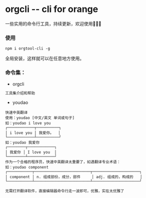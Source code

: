 # orgcli -- cli for orange
一些实用的命令行工具，持续更新，欢迎使用👏👏👏

### 使用
```
npm i orgtool-cli -g 
```
全局安装，这样就可以在任意地方使用。

### 命令集：
* orgcli
```js
工具集介绍和帮助
```
* youdao
```
快速中英翻译
使用：youdao [中文/英文 单词或句子]
如：youdao i love you
┌────────────┬──────────┐
│ i love you │ 我爱你。  │
└────────────┴──────────┘
如：youdao 我爱你
┌────────┬────────────┐
│ 我爱你 │ I love you  │
└────────┴────────────┘
作为一个合格的程序员，快速中英翻译太重要了，如遇翻译专业术语：
如：youdao component
┌───────────┬─────────────────────────┬─────────────────────┐
│ component │ n. 组成部份，成分，部件     │ adj. 组成的，构成的   │
└───────────┴─────────────────────────┴─────────────────────┘

无需打开翻译软件，直接编辑器命令行走一波即可，优雅，实在太优雅了
```
